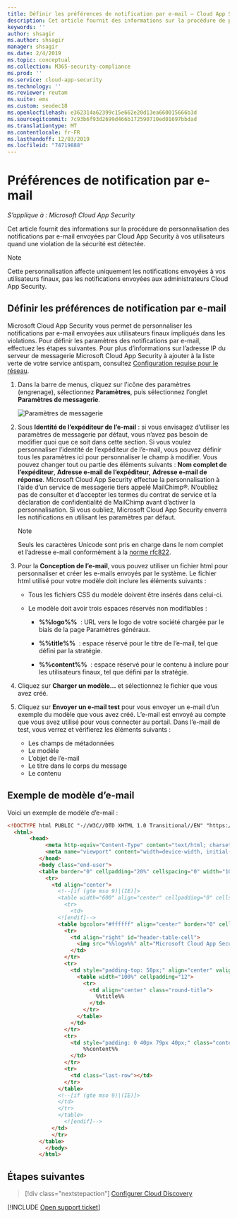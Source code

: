 ```yaml
---
title: Définir les préférences de notification par e-mail – Cloud App Security | Microsoft Docs
description: Cet article fournit des informations sur la procédure de personnalisation des notifications par e-mail envoyées par Cloud App Security.
keywords: ''
author: shsagir
ms.author: shsagir
manager: shsagir
ms.date: 2/4/2019
ms.topic: conceptual
ms.collection: M365-security-compliance
ms.prod: ''
ms.service: cloud-app-security
ms.technology: ''
ms.reviewer: reutam
ms.suite: ems
ms.custom: seodec18
ms.openlocfilehash: e362314a62399c15e662e20d13ea660015666b3d
ms.sourcegitcommit: 7c93b6f93d2699d466b172590710ed01697bbdad
ms.translationtype: MT
ms.contentlocale: fr-FR
ms.lasthandoff: 12/03/2019
ms.locfileid: "74719888"
---
```

# <a name="email-notification-preferences"></a>Préférences de notification par e-mail

*S’applique à : Microsoft Cloud App Security*

Cet article fournit des informations sur la procédure de personnalisation des notifications par e-mail envoyées par Cloud App Security à vos utilisateurs quand une violation de la sécurité est détectée.

> [!NOTE]
> Cette personnalisation affecte uniquement les notifications envoyées à vos utilisateurs finaux, pas les notifications envoyées aux administrateurs Cloud App Security.

## <a name="mailsettings"></a> Définir les préférences de notification par e-mail

 Microsoft Cloud App Security vous permet de personnaliser les notifications par e-mail envoyées aux utilisateurs finaux impliqués dans les violations. Pour définir les paramètres des notifications par e-mail, effectuez les étapes suivantes. Pour plus d’informations sur l’adresse IP du serveur de messagerie Microsoft Cloud App Security à ajouter à la liste verte de votre service antispam, consultez [Configuration requise pour le réseau](network-requirements.md).

1. Dans la barre de menus, cliquez sur l’icône des paramètres (engrenage), sélectionnez **Paramètres**, puis sélectionnez l’onglet **Paramètres de messagerie**.

    ![Paramètres de messagerie](media/mail-settings-config.png)

2. Sous **Identité de l’expéditeur de l’e-mail** : si vous envisagez d’utiliser les paramètres de messagerie par défaut, vous n’avez pas besoin de modifier quoi que ce soit dans cette section. Si vous voulez personnaliser l’identité de l’expéditeur de l’e-mail, vous pouvez définir tous les paramètres ici pour personnaliser le champ à modifier. Vous pouvez changer tout ou partie des éléments suivants : **Nom complet de l’expéditeur**, **Adresse e-mail de l’expéditeur**, **Adresse e-mail de réponse**. Microsoft Cloud App Security effectue la personnalisation à l’aide d’un service de messagerie tiers appelé MailChimp®. N’oubliez pas de consulter et d’accepter les termes du contrat de service et la déclaration de confidentialité de MailChimp avant d’activer la personnalisation. Si vous oubliez, Microsoft Cloud App Security enverra les notifications en utilisant les paramètres par défaut.

    > [!NOTE]
    > Seuls les caractères Unicode sont pris en charge dans le nom complet et l’adresse e-mail conformément à la [norme rfc822](https://www.rfc-editor.org/rfc/rfc822.txt).

3. Pour la **Conception de l’e-mail**, vous pouvez utiliser un fichier html pour personnaliser et créer les e-mails envoyés par le système. Le fichier html utilisé pour votre modèle doit inclure les éléments suivants :

    - Tous les fichiers CSS du modèle doivent être insérés dans celui-ci.

    - Le modèle doit avoir trois espaces réservés non modifiables :

        - **%%logo%%**  : URL vers le logo de votre société chargée par le biais de la page Paramètres généraux.

        - **%%title%%**  : espace réservé pour le titre de l’e-mail, tel que défini par la stratégie.

        - **%%content%%**  : espace réservé pour le contenu à inclure pour les utilisateurs finaux, tel que défini par la stratégie.

4. Cliquez sur **Charger un modèle...** et sélectionnez le fichier que vous avez créé.

5. Cliquez sur **Envoyer un e-mail test** pour vous envoyer un e-mail d’un exemple du modèle que vous avez créé. L’e-mail est envoyé au compte que vous avez utilisé pour vous connecter au portail. Dans l’e-mail de test, vous verrez et vérifierez les éléments suivants :
    - Les champs de métadonnées
    - Le modèle
    - L’objet de l’e-mail
    - Le titre dans le corps du message
    - Le contenu

## <a name="sample-email-template"></a>Exemple de modèle d’e-mail

Voici un exemple de modèle d’e-mail :

```html
<!DOCTYPE html PUBLIC "-//W3C//DTD XHTML 1.0 Transitional//EN" "https://www.w3.org/TR/xhtml1/DTD/xhtml1-transitional.dtd">
  <html>
       <head>
            <meta http-equiv="Content-Type" content="text/html; charset=UTF-8"/>
            <meta name="viewport" content="width=device-width, initial-scale=1.0"/>
          </head>
          <body class="end-user">
          <table border="0" cellpadding="20%" cellspacing="0" width="100%" id="background-table">
            <tr>
              <td align="center">
                <!--[if (gte mso 9)|(IE)]>
                <table width="600" align="center" cellpadding="0" cellspacing="0" border="0">
                  <tr>
                    <td>
                <![endif]-->
                <table bgcolor="#ffffff" align="center" border="0" cellpadding="0" cellspacing="0" style="padding-bottom: 40px;" id="container-table">
                  <tr>
                    <td align="right" id="header-table-cell">
                      <img src="%%logo%%" alt="Microsoft Cloud App Security" id="org-logo" />
                    </td>
                  </tr>
                  <tr>
                    <td style="padding-top: 58px;" align="center" valign="top">
                      <table width="100%" cellpadding="12">
                        <tr>
                          <td align="center" class="round-title">
                            %%title%%
                          </td>
                        </tr>
                      </table>
                    </td>
                  </tr>
                  <tr>
                    <td style="padding: 0 40px 79px 40px;" class="content-table-cell" align="left" valign="top">
                        %%content%%
                    </td>
                  </tr>
                  <tr>
                    <td class="last-row"></td>
                  </tr>
                </table>
                <!--[if (gte mso 9)|(IE)]>
                </td>
                </tr>
                </table>
                  <![endif]-->
              </td>
              </tr>
          </table>
            </body>
          </html>
```

## <a name="next-steps"></a>Étapes suivantes

> [!div class="nextstepaction"]
> [Configurer Cloud Discovery](set-up-cloud-discovery.md)

[!INCLUDE [Open support ticket](includes/support.md)]
